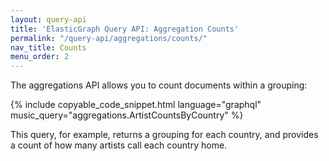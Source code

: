 ```yaml
---
layout: query-api
title: 'ElasticGraph Query API: Aggregation Counts'
permalink: "/query-api/aggregations/counts/"
nav_title: Counts
menu_order: 2
---
```

The aggregations API allows you to count documents within a grouping:

{% include copyable_code_snippet.html language="graphql" music_query="aggregations.ArtistCountsByCountry" %}

This query, for example, returns a grouping for each country, and provides a count of how many artists
call each country home.
